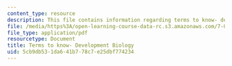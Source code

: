```yaml
---
content_type: resource
description: This file contains information regarding terms to know- development biology.
file: /media/https%3A/open-learning-course-data-rc.s3.amazonaws.com/7-013-introductory-biology-spring-2013/5cb9db531da641b778c7e25dbf774234_MIT7_013S13_DevelopmeBio.pdf
file_type: application/pdf
resourcetype: Document
title: Terms to know- Development Biology
uid: 5cb9db53-1da6-41b7-78c7-e25dbf774234
---
```


